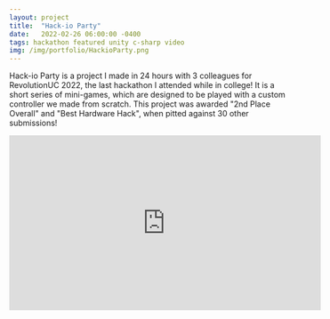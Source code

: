 ```yaml
---
layout: project
title:  "Hack-io Party"
date:   2022-02-26 06:00:00 -0400
tags: hackathon featured unity c-sharp video
img: /img/portfolio/HackioParty.png
---
```


Hack-io Party is a project I made in 24 hours with 3 colleagues for RevolutionUC 2022, the last hackathon I attended while in college! It is a short series of mini-games, which are designed to be played with a custom controller we made from scratch. This project was awarded "2nd Place Overall" and "Best Hardware Hack", when pitted against 30 other submissions!

<iframe width="560" height="315" src="https://www.youtube.com/embed/viJ4yTMw_Fk" title="YouTube video player" frameborder="0" allow="accelerometer; autoplay; clipboard-write; encrypted-media; gyroscope; picture-in-picture; web-share" allowfullscreen></iframe>